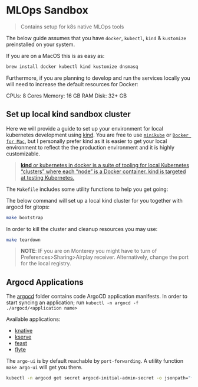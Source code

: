 # MLOps Sandbox

> Contains setup for k8s native MLOps tools


The below guide assumes that you have `docker`, `kubectl`, `kind` & `kustomize` preinstalled on your system.


If you are on a MacOS this is as easy as:

```bash
brew install docker kubectl kind kustomize dnsmasq
```

Furthermore, if you are planning to develop and run the services locally you will need to increase the default resources for Docker:

CPUs: 8 Cores
Memory: 16 GB RAM
Disk: 32+ GB
## Set up local kind sandbox cluster

Here we will provide a guide to set up your environment for local kubernetes development using [kind](https://kind.sigs.k8s.io/docs/user/quick-start). You are free to use [`minikube`](https://minikube.sigs.k8s.io/docs/start/) or [`Docker for Mac`](https://docs.docker.com/desktop/mac/install/), but I personally prefer kind as it is easier to get your local environment to reflect the the production environment and it is highly customizable.

> [**kind** or kubernetes in docker is a suite of tooling for local Kubernetes “clusters” where each “node” is a Docker container. kind is targeted at testing Kubernetes.](https://kind.sigs.k8s.io/docs/user/quick-start/)

The `Makefile` includes some utility functions to help you get going:

The below command will set up a local kind cluster for you together with argocd for gitops:

```bash
make bootstrap
```

In order to kill the cluster and cleanup resources you may use:

```bash
make teardown
```

> **NOTE**: IF you are on Monterey you might have to turn of Preferences>Sharing>Airplay receiver. Alternatively, change the port for the local registry.

## Argocd Applications

The [argocd](./argocd) folder contains code ArgoCD application manifests. In order to start syncing an application; run `kubectl -n argocd -f ./argocd/<application name>`

Available applications:

- [knative](./argocd/applications/knative.yaml)
- [kserve](argocd/applications/kserve.yaml)
- [feast](argocd/applications/feast.yaml)
- [flyte](argocd/applications/flyte.yaml)

The `argo-ui` is by default reachable by `port-forwarding`. A utility function `make argo-ui` will get you there.

```bash
kubectl -n argocd get secret argocd-initial-admin-secret -o jsonpath="{.data.password}" | base64 -d
```
